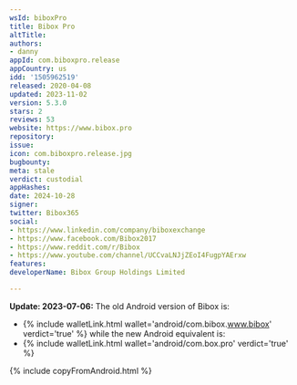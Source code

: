 ```yaml
---
wsId: biboxPro
title: Bibox Pro
altTitle: 
authors:
- danny
appId: com.biboxpro.release
appCountry: us
idd: '1505962519'
released: 2020-04-08
updated: 2023-11-02
version: 5.3.0
stars: 2
reviews: 53
website: https://www.bibox.pro
repository: 
issue: 
icon: com.biboxpro.release.jpg
bugbounty: 
meta: stale
verdict: custodial
appHashes: 
date: 2024-10-28
signer: 
twitter: Bibox365
social:
- https://www.linkedin.com/company/biboxexchange
- https://www.facebook.com/Bibox2017
- https://www.reddit.com/r/Bibox
- https://www.youtube.com/channel/UCCvaLNJjZEoI4FugpYAErxw
features: 
developerName: Bibox Group Holdings Limited

---
```


**Update: 2023-07-06:** The old Android version of Bibox is:
- {% include walletLink.html wallet='android/com.bibox.www.bibox' verdict='true' %} while the new Android equivalent is:
- {% include walletLink.html wallet='android/com.box.pro' verdict='true' %}

{% include copyFromAndroid.html %}
